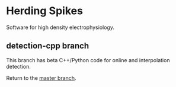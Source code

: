 Herding Spikes
==============

Software for high density electrophysiology.

detection-cpp branch
--------------------
This branch has beta C++/Python code for online and interpolation detection.

Return to the [master branch](https://github.com/martinosorb/herding-spikes/tree/master).
